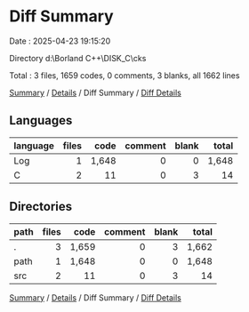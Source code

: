 # Diff Summary

Date : 2025-04-23 19:15:20

Directory d:\\Borland C++\\DISK_C\\cks

Total : 3 files,  1659 codes, 0 comments, 3 blanks, all 1662 lines

[Summary](results.md) / [Details](details.md) / Diff Summary / [Diff Details](diff-details.md)

## Languages
| language | files | code | comment | blank | total |
| :--- | ---: | ---: | ---: | ---: | ---: |
| Log | 1 | 1,648 | 0 | 0 | 1,648 |
| C | 2 | 11 | 0 | 3 | 14 |

## Directories
| path | files | code | comment | blank | total |
| :--- | ---: | ---: | ---: | ---: | ---: |
| . | 3 | 1,659 | 0 | 3 | 1,662 |
| path | 1 | 1,648 | 0 | 0 | 1,648 |
| src | 2 | 11 | 0 | 3 | 14 |

[Summary](results.md) / [Details](details.md) / Diff Summary / [Diff Details](diff-details.md)
